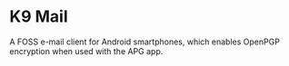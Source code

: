 [Title]: # (K9 Mail)
[Difficulty]: # (Beginner)
[Order]: # (64)

# K9 Mail

A FOSS e-mail client for Android smartphones, which enables OpenPGP encryption when used with the APG app.